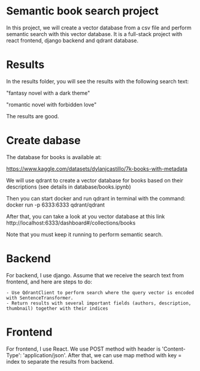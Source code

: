 # Semantic book search project

In this project, we will create a vector database from a csv file and perform semantic search with this vector database. It is a full-stack project with react frontend, django backend and qdrant database.

# Results

In the results folder, you will see the results with the following search text:

"fantasy novel with a dark theme"

"romantic novel with forbidden love"

The results are good.

# Create dabase

The database for books is available at:

https://www.kaggle.com/datasets/dylanjcastillo/7k-books-with-metadata

We will use qdrant to create a vector database for books based on their descriptions (see details in database/books.ipynb)

Then you can start docker and run qdrant in terminal with the command: 
docker run -p 6333:6333 qdrant/qdrant

After that, you can take a look at you vector database at this link
http://localhost:6333/dashboard#/collections/books

Note that you must keep it running to perform semantic search.

# Backend

For backend, I use django. Assume that we receive the search text from frontend, and here are steps to do:

    - Use QdrantClient to perform search where the query vector is encoded with SentenceTransformer.
    - Return results with several important fields (authors, description, thumbnail) together with their indices

# Frontend

For frontend, I use React. We use POST method with header is 'Content-Type': 'application/json'. After that, we can use map method with key = index to separate the results from backend.